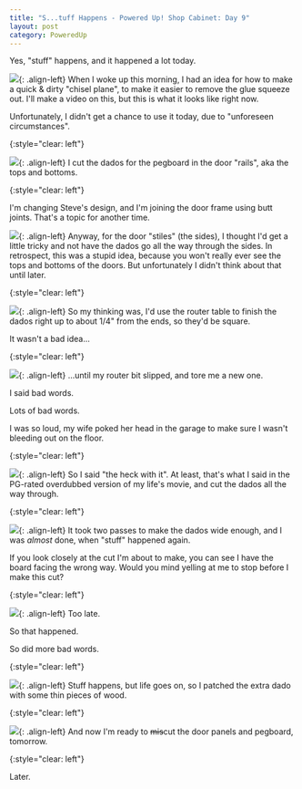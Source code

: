 ```yaml
---
title: "S...tuff Happens - Powered Up! Shop Cabinet: Day 9"
layout: post
category: PoweredUp
---
```

Yes, "stuff" happens, and it happened a lot today.

![](/assets/images-posts/powered-up-1/2019-01-30.1.01.jpg){: .align-left}
When I woke up this morning, I had an idea for how to make a quick & dirty "chisel plane", to make it easier to remove the glue squeeze out. I'll make a video on this, but this is what it looks like right now.

Unfortunately, I didn't get a chance to use it today, due to "unforeseen circumstances".

{:style="clear: left"}

![](/assets/images-posts/powered-up-1/2019-01-30.1.02.jpg){: .align-left}
I cut the dados for the pegboard in the door "rails", aka the tops and bottoms.

{:style="clear: left"}

I'm changing Steve's design, and I'm joining the door frame using butt joints. That's a topic for another time.

![](/assets/images-posts/powered-up-1/2019-01-30.1.03.jpg){: .align-left}
Anyway, for the door "stiles" (the sides), I thought I'd get a little tricky and not have the dados go all the way through the sides. In retrospect, this was a stupid idea, because you won't really ever see the tops and bottoms of the doors. But unfortunately I didn't think about that until later.

{:style="clear: left"}

![](/assets/images-posts/powered-up-1/2019-01-30.1.04.jpg){: .align-left}
So my thinking was, I'd use the router table to finish the dados right up to about 1/4" from the ends, so they'd be square.

It wasn't a bad idea...

{:style="clear: left"}

![](/assets/images-posts/powered-up-1/2019-01-30.1.05.jpg){: .align-left}
...until my router bit slipped, and tore me a new one.

I said bad words.

Lots of bad words.

I was so loud, my wife poked her head in the garage to make sure I wasn't bleeding out on the floor.

{:style="clear: left"}

![](/assets/images-posts/powered-up-1/2019-01-30.1.06.jpg){: .align-left}
So I said "the heck with it". At least, that's what I said in the PG-rated overdubbed version of my life's movie, and cut the dados all the way through.

{:style="clear: left"}

![](/assets/images-posts/powered-up-1/2019-01-30.1.07.jpg){: .align-left}
It took two passes to make the dados wide enough, and I was *almost* done, when "stuff" happened again.

If you look closely at the cut I'm about to make, you can see I have the board facing the wrong way. Would you mind yelling at me to stop before I make this cut?

{:style="clear: left"}

![](/assets/images-posts/powered-up-1/2019-01-30.1.08.jpg){: .align-left}
Too late.

So that happened.

So did more bad words.

{:style="clear: left"}

![](/assets/images-posts/powered-up-1/2019-01-30.1.09.jpg){: .align-left}
Stuff happens, but life goes on, so I patched the extra dado with some thin pieces of wood.

{:style="clear: left"}

![](/assets/images-posts/powered-up-1/2019-01-30.1.10.jpg){: .align-left}
And now I'm ready to ~~mis~~cut the door panels and pegboard, tomorrow.

{:style="clear: left"}

Later.


